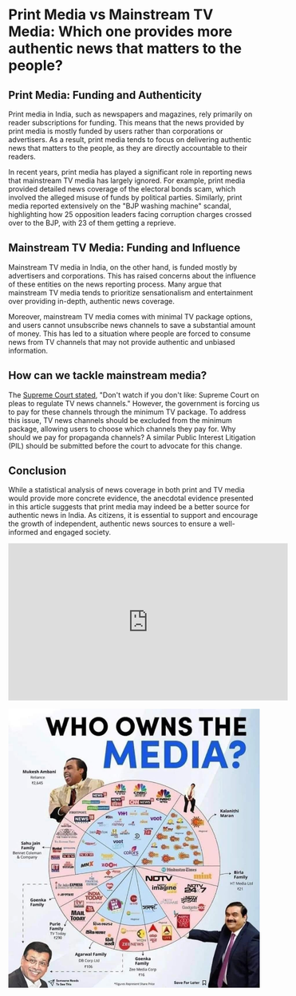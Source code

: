 # Print Media vs Mainstream TV Media: Which one provides more authentic news that matters to the people?


## Print Media: Funding and Authenticity

Print media in India, such as newspapers and magazines, rely primarily on reader subscriptions for funding. This means that the news provided by print media is mostly funded by users rather than corporations or advertisers. As a result, print media tends to focus on delivering authentic news that matters to the people, as they are directly accountable to their readers.

In recent years, print media has played a significant role in reporting news that mainstream TV media has largely ignored. For example, print media provided detailed news coverage of the electoral bonds scam, which involved the alleged misuse of funds by political parties. Similarly, print media reported extensively on the "BJP washing machine" scandal, highlighting how 25 opposition leaders facing corruption charges crossed over to the BJP, with 23 of them getting a reprieve.

## Mainstream TV Media: Funding and Influence

Mainstream TV media in India, on the other hand, is funded mostly by advertisers and corporations. This has raised concerns about the influence of these entities on the news reporting process. Many argue that mainstream TV media tends to prioritize sensationalism and entertainment over providing in-depth, authentic news coverage.

Moreover, mainstream TV media comes with minimal TV package options, and users cannot unsubscribe news channels to save a substantial amount of money. This has led to a situation where people are forced to consume news from TV channels that may not provide authentic and unbiased information.

## How can we tackle mainstream media? 

The [Supreme Court stated](https://www.indiatoday.in/law-today/story/supreme-court-on-pleas-regulate-tv-news-channels-media-tribunal-2418224-2023-08-08), "Don't watch if you don't like: Supreme Court on pleas to regulate TV news channels." However, the government is forcing us to pay for these channels through the minimum TV package. To address this issue, TV news channels should be excluded from the minimum package, allowing users to choose which channels they pay for. Why should we pay for propaganda channels? A similar Public Interest Litigation (PIL) should be submitted before the court to advocate for this change.

## Conclusion

While a statistical analysis of news coverage in both print and TV media would provide more concrete evidence, the anecdotal evidence presented in this article suggests that print media may indeed be a better source for authentic news in India. As citizens, it is essential to support and encourage the growth of independent, authentic news sources to ensure a well-informed and engaged society.


<iframe width="560" height="315" src="https://www.youtube.com/embed/nyjuZjF7r6g?si=zSclToWyOVIIFVK7" title="YouTube video player" frameborder="0" allow="accelerometer; autoplay; clipboard-write; encrypted-media; gyroscope; picture-in-picture; web-share" referrerpolicy="strict-origin-when-cross-origin" allowfullscreen></iframe>

![Print media ownership](../image/media_ownership.jpeg)
